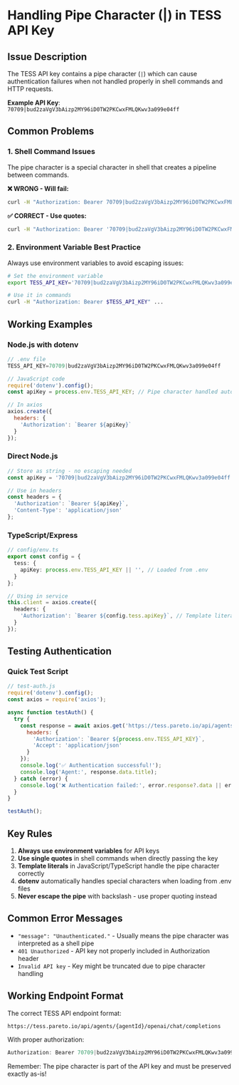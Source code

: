# Handling Pipe Character (|) in TESS API Key

## Issue Description
The TESS API key contains a pipe character (`|`) which can cause authentication failures when not handled properly in shell commands and HTTP requests.

**Example API Key**: `70709|bud2zaVgV3bAizp2MY96iD0TW2PKCwxFMLQKwv3a099e04ff`

## Common Problems

### 1. Shell Command Issues
The pipe character is a special character in shell that creates a pipeline between commands.

**❌ WRONG - Will fail:**
```bash
curl -H "Authorization: Bearer 70709|bud2zaVgV3bAizp2MY96iD0TW2PKCwxFMLQKwv3a099e04ff" ...
```

**✅ CORRECT - Use quotes:**
```bash
curl -H "Authorization: Bearer '70709|bud2zaVgV3bAizp2MY96iD0TW2PKCwxFMLQKwv3a099e04ff'" ...
```

### 2. Environment Variable Best Practice
Always use environment variables to avoid escaping issues:

```bash
# Set the environment variable
export TESS_API_KEY='70709|bud2zaVgV3bAizp2MY96iD0TW2PKCwxFMLQKwv3a099e04ff'

# Use it in commands
curl -H "Authorization: Bearer $TESS_API_KEY" ...
```

## Working Examples

### Node.js with dotenv
```javascript
// .env file
TESS_API_KEY=70709|bud2zaVgV3bAizp2MY96iD0TW2PKCwxFMLQKwv3a099e04ff

// JavaScript code
require('dotenv').config();
const apiKey = process.env.TESS_API_KEY; // Pipe character handled automatically

// In axios
axios.create({
  headers: {
    'Authorization': `Bearer ${apiKey}`
  }
});
```

### Direct Node.js
```javascript
// Store as string - no escaping needed
const apiKey = '70709|bud2zaVgV3bAizp2MY96iD0TW2PKCwxFMLQKwv3a099e04ff';

// Use in headers
const headers = {
  'Authorization': `Bearer ${apiKey}`,
  'Content-Type': 'application/json'
};
```

### TypeScript/Express
```typescript
// config/env.ts
export const config = {
  tess: {
    apiKey: process.env.TESS_API_KEY || '', // Loaded from .env
  }
};

// Using in service
this.client = axios.create({
  headers: {
    'Authorization': `Bearer ${config.tess.apiKey}`, // Template literal handles it
  }
});
```

## Testing Authentication

### Quick Test Script
```javascript
// test-auth.js
require('dotenv').config();
const axios = require('axios');

async function testAuth() {
  try {
    const response = await axios.get('https://tess.pareto.io/api/agents/3176', {
      headers: {
        'Authorization': `Bearer ${process.env.TESS_API_KEY}`,
        'Accept': 'application/json'
      }
    });
    console.log('✅ Authentication successful!');
    console.log('Agent:', response.data.title);
  } catch (error) {
    console.log('❌ Authentication failed:', error.response?.data || error.message);
  }
}

testAuth();
```

## Key Rules

1. **Always use environment variables** for API keys
2. **Use single quotes** in shell commands when directly passing the key
3. **Template literals** in JavaScript/TypeScript handle the pipe character correctly
4. **dotenv** automatically handles special characters when loading from .env files
5. **Never escape the pipe** with backslash - use proper quoting instead

## Common Error Messages

- `"message": "Unauthenticated."` - Usually means the pipe character was interpreted as a shell pipe
- `401 Unauthorized` - API key not properly included in Authorization header
- `Invalid API key` - Key might be truncated due to pipe character handling

## Working Endpoint Format

The correct TESS API endpoint format:
```
https://tess.pareto.io/api/agents/{agentId}/openai/chat/completions
```

With proper authorization:
```javascript
Authorization: Bearer 70709|bud2zaVgV3bAizp2MY96iD0TW2PKCwxFMLQKwv3a099e04ff
```

Remember: The pipe character is part of the API key and must be preserved exactly as-is!